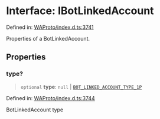 # Interface: IBotLinkedAccount

Defined in: [WAProto/index.d.ts:3741](https://github.com/Fokusdotid/Baileys/blob/acae94a55f1d32612d8d312d52b001d93f2ac5e2/WAProto/index.d.ts#L3741)

Properties of a BotLinkedAccount.

## Properties

### type?

> `optional` **type**: `null` \| [`BOT_LINKED_ACCOUNT_TYPE_1P`](../namespaces/BotLinkedAccount/enumerations/BotLinkedAccountType.md#bot_linked_account_type_1p)

Defined in: [WAProto/index.d.ts:3744](https://github.com/Fokusdotid/Baileys/blob/acae94a55f1d32612d8d312d52b001d93f2ac5e2/WAProto/index.d.ts#L3744)

BotLinkedAccount type
